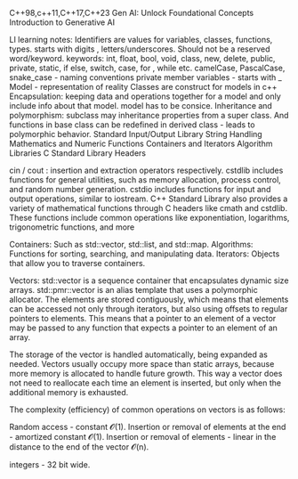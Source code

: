C++98,c++11,C++17,C++23
Gen AI: Unlock Foundational Concepts
Introduction to Generative AI

LI learning notes:
Identifiers are values for variables, classes, functions, types.
starts with digits , letters/underscores.
Should not be a reserved word/keyword.
keywords: int, float, bool, void, class, new, delete, public, private, static, if else, switch, case, for , while etc.
camelCase, PascalCase, snake_case - naming conventions
private member variables - starts with _
Model - representation of reality
Classes are construct for models in c++
Encapsulation: keeping data and operations together for a model and only include info about that model.
model has to be consice.
Inheritance and polymorphism: subclass may inheritance properties from a super class.
And functions in base class can be redefined in derived class - leads to polymorphic behavior.
    Standard Input/Output Library
    String Handling
    Mathematics and Numeric Functions
    Containers and Iterators
    Algorithm Libraries
    C Standard Library Headers  

cin / cout : insertion and extraction operators respectively.
cstdlib includes functions for general utilities, such as memory allocation, process control, and random number generation.
cstdio includes functions for input and output operations, similar to iostream.
C++ Standard Library also provides a variety of mathematical functions through C headers like cmath and cstdlib. These functions include common operations like exponentiation, logarithms, trigonometric functions, and more

Containers: Such as std::vector, std::list, and std::map.
Algorithms: Functions for sorting, searching, and manipulating data.
Iterators: Objects that allow you to traverse containers.

Vectors:
std::vector is a sequence container that encapsulates dynamic size arrays.
 std::pmr::vector is an alias template that uses a polymorphic allocator.
The elements are stored contiguously, which means that elements can be accessed not only through iterators, but also using offsets to regular pointers to elements. This means that a pointer to an element of a vector may be passed to any function that expects a pointer to an element of an array.

The storage of the vector is handled automatically, being expanded as needed. Vectors usually occupy more space than static arrays, because more memory is allocated to handle future growth. This way a vector does not need to reallocate each time an element is inserted, but only when the additional memory is exhausted. 

The complexity (efficiency) of common operations on vectors is as follows:

Random access - constant 𝓞(1).
Insertion or removal of elements at the end - amortized constant 𝓞(1).
Insertion or removal of elements - linear in the distance to the end of the vector 𝓞(n).


integers - 32 bit wide.

